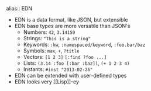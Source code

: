 alias:: EDN

- EDN is a data format, like JSON, but extensible
- EDN base types are more versatile than JSON's
	- Numbers: `42`, `3.14159`
	- Strings: `"This is a string"`
	- Keywords: `:kw`, `:namespaced/keyword`, `:foo.bar/baz`
	- Symbols: `max`, `+`, `?title`
	- Vectors: `[1 2 3]` `[:find ?foo ...]`
	- Lists: `(3.14 :foo [:bar :baz])`, `(+ 1 2 3 4)`
	- Instants: `#inst "2013-02-26"`
- EDN can be extended with user-defined types
- EDN looks very [[Lisp]]-ey